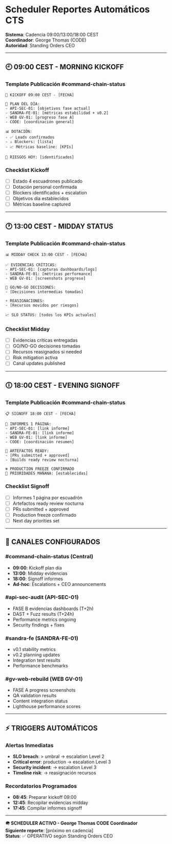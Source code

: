 # Scheduler Reportes Automáticos CTS

**Sistema**: Cadencia 09:00/13:00/18:00 CEST  
**Coordinador**: George Thomas (CODE)  
**Autoridad**: Standing Orders CEO

---

## 🕘 09:00 CEST - MORNING KICKOFF

### Template Publicación #command-chain-status
```
📅 KICKOFF 09:00 CEST - [FECHA]

🎯 PLAN DEL DÍA:
- API-SEC-01: [objetivos fase actual]
- SANDRA-FE-01: [métricas estabilidad + v0.2]  
- WEB GV-01: [progreso fase A]
- CODE: [coordinación general]

📊 DOTACIÓN:
- ✅ Leads confirmados
- ⚠️ Blockers: [lista]
- 📈 Métricas baseline: [KPIs]

🚨 RIESGOS HOY: [identificados]
```

### Checklist Kickoff
- [ ] Estado 4 escuadrones publicado
- [ ] Dotación personal confirmada  
- [ ] Blockers identificados + escalation
- [ ] Objetivos día establecidos
- [ ] Métricas baseline captured

---

## 🕐 13:00 CEST - MIDDAY STATUS  

### Template Publicación #command-chain-status
```
📊 MIDDAY CHECK 13:00 CEST - [FECHA]

✅ EVIDENCIAS CRÍTICAS:
- API-SEC-01: [capturas dashboards/logs]
- SANDRA-FE-01: [métricas performance]
- WEB GV-01: [screenshots progreso]

🎯 GO/NO-GO DECISIONES:
- [Decisiones intermedias tomadas]

⚡ REASIGNACIONES:
- [Recursos movidos por riesgos]

📈 SLO STATUS: [todos los KPIs actuales]
```

### Checklist Midday
- [ ] Evidencias críticas entregadas
- [ ] GO/NO-GO decisiones tomadas
- [ ] Recursos reasignados si needed
- [ ] Risk mitigation activa  
- [ ] Canal updates published

---

## 🕕 18:00 CEST - EVENING SIGNOFF

### Template Publicación #command-chain-status  
```
📋 SIGNOFF 18:00 CEST - [FECHA]

📄 INFORMES 1 PÁGINA:
- API-SEC-01: [link informe]
- SANDRA-FE-01: [link informe]  
- WEB GV-01: [link informe]
- CODE: [coordinación resumen]

🔧 ARTEFACTOS READY:
- [PRs submitted + approved]
- [Builds ready review nocturna]

❄️ PRODUCTION FREEZE CONFIRMADO
🎯 PRIORIDADES MAÑANA: [establecidas]
```

### Checklist Signoff
- [ ] Informes 1 página por escuadrón
- [ ] Artefactos ready review nocturna
- [ ] PRs submitted + approved
- [ ] Production freeze confirmado
- [ ] Next day priorities set

---

## 📱 CANALES CONFIGURADOS

### #command-chain-status (Central)
- **09:00**: Kickoff plan día
- **13:00**: Midday evidencias  
- **18:00**: Signoff informes
- **Ad-hoc**: Escalations + CEO announcements

### #api-sec-audit (API-SEC-01)
- FASE B evidencias dashboards (T+2h)
- DAST + Fuzz results (T+24h)
- Performance metrics ongoing
- Security findings + fixes

### #sandra-fe (SANDRA-FE-01)
- v0.1 stability metrics
- v0.2 planning updates
- Integration test results  
- Performance benchmarks

### #gv-web-rebuild (WEB GV-01)
- FASE A progress screenshots
- QA validation results
- Content integration status
- Lighthouse performance scores

---

## ⚡ TRIGGERS AUTOMÁTICOS

### Alertas Inmediatas
- **SLO breach**: > umbral → escalation Level 2
- **Critical error**: production → escalation Level 3  
- **Security incident**: → escalation Level 3
- **Timeline risk**: → reasignación recursos

### Recordatorios Programados
- **08:45**: Preparar kickoff 09:00
- **12:45**: Recopilar evidencias midday
- **17:45**: Compilar informes signoff

---

**🪖 SCHEDULER ACTIVO - George Thomas CODE Coordinador**  
**Siguiente reporte**: [próximo en cadencia]  
**Status**: ✅ OPERATIVO según Standing Orders CEO